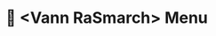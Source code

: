 <!DOCTYPE html>
<html lang="en">
<head>
  <meta charset="UTF-8">
  <meta name="viewport" content="width=device-width, initial-scale=1.0">


</head>
<body>
  <h1>🍴 &lt;Vann RaSmarch&gt; Menu</h1>
  <div class="grid" id="foodGrid"></div>
</body>
</html>
